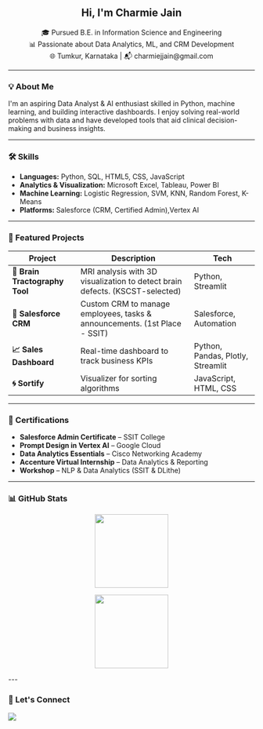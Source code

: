 <h2 align="center">Hi, I'm Charmie Jain </h2>

<p align="center">
🎓 Pursued B.E. in Information Science and Engineering <br>
📊 Passionate about Data Analytics, ML, and CRM Development <br>
🌐 Tumkur, Karnataka | 📬 charmiejjain@gmail.com
</p>

---

### 💡 About Me

I'm an aspiring Data Analyst & AI enthusiast skilled in Python, machine learning, and building interactive dashboards. I enjoy solving real-world problems with data and have developed tools that aid clinical decision-making and business insights.

---

### 🛠️ Skills

- **Languages:** Python, SQL, HTML5, CSS, JavaScript  
- **Analytics & Visualization:** Microsoft Excel, Tableau, Power BI  
- **Machine Learning:** Logistic Regression, SVM, KNN, Random Forest, K-Means  
- **Platforms:** Salesforce (CRM, Certified Admin),Vertex AI

---

### 🚀 Featured Projects

| Project | Description | Tech |
|--------|-------------|------|
| **🧠 Brain Tractography Tool** | MRI analysis with 3D visualization to detect brain defects. (KSCST-selected) | Python, Streamlit|
| **📁 Salesforce CRM** | Custom CRM to manage employees, tasks & announcements. (1st Place - SSIT) | Salesforce, Automation |
| **📈 Sales Dashboard** | Real-time dashboard to track business KPIs | Python, Pandas, Plotly, Streamlit |
| **🌀 Sortify** | Visualizer for sorting algorithms | JavaScript, HTML, CSS |

---

### 📜 Certifications

- **Salesforce Admin Certificate** – SSIT College  
- **Prompt Design in Vertex AI** – Google Cloud  
- **Data Analytics Essentials** – Cisco Networking Academy  
- **Accenture Virtual Internship** – Data Analytics & Reporting  
- **Workshop** – NLP & Data Analytics (SSIT & DLithe)

---

### 📊 GitHub Stats

<p align="center">
  <img src="https://github-readme-stats.vercel.app/api/top-langs/?username=charmiejain&layout=compact&theme=radical" height="150" />
</p>
<p align="center">
  <img src="https://github-readme-streak-stats.herokuapp.com/?user=charmiejain&theme=radical" height="150" />
</p>
---

### 💬 Let's Connect

<p align="left">
  <a href="https://linkedin.com/in/charmiejain">
    <img src="https://img.shields.io/badge/LinkedIn-blue?style=flat&logo=linkedin" />
  </a>

